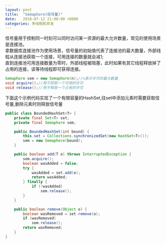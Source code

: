 ```yaml
---
layout: post
title:  "Semaphore(信号量)"
date:   2018-07-12 21:00:00 +0800
categories: 多线程和并发
---
```


信号量用于控制同一时刻可以同时访问某一资源的最大允许数量，常见的使用场景是连接池。  
拿数据库连接池作为使用场景，信号量的初始值代表了连接池的最大数量，外部线程从连接池获取一个连接，可用连接的数量就会减1;  
直到连接池可用连接数量为零时，外部线程被阻塞，此时如果有其它线程释放掉了占用的连接，该等待线程即可获得连接。

```java
Semaphore sem = new Semaphore(n);//n表示许可的最大数量
void acquire();//用于获取一个可用的许可
void release();//用于释放一个占有的许可
```

下面这个示例代码实现了一个有限容量的HashSet,往set中添加元素时需要获取信号量,删除元素时则释放信号量

```java
public class BoundedHashSet<T> {
    private final Set<T> set;
    private final Semaphore sem;

    public BoundedHashSet(int bound) {
        this.set = Collections.synchronizedSet(new HashSet<T>());
        sem = new Semaphore(bound);
    }

    public boolean add(T o) throws InterruptedException {
        sem.acquire();
        boolean wasAdded = false;
        try {
            wasAdded = set.add(o);
            return wasAdded;
        } finally {
            if (!wasAdded)
                sem.release();
        }
    }

    public boolean remove(Object o) {
        boolean wasRemoved = set.remove(o);
        if (wasRemoved)
            sem.release();
        return wasRemoved;
    }
}
```
